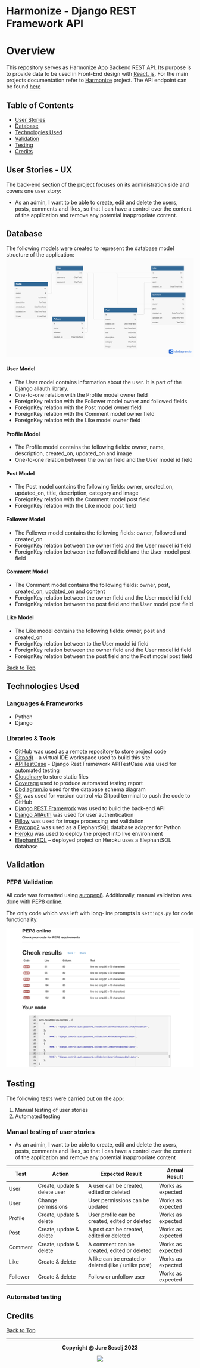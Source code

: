 # Harmonize - Django REST Framework API

# Overview

This repository serves as Harmonize App Backend REST API. Its purpose is to provide data to be used in Front-End design with [React. js](https://reactjs.org/). For the main projects documentation refer to [Harmonize](https://github.com/JureSeselj/harmonize-drf-api) project.
The API endpoint can be found [here]()

## Table of Contents
  - [User Stories](#user-stories)
  - [Database](#database)
  - [Technologies Used](#technologies-used)
  - [Validation](#validation)
  - [Testing](#testing)
  - [Credits](#credits)

## User Stories - UX

The back-end section of the project focuses on its administration side and covers one user story:
- As an admin, I want to be able to create, edit and delete the users, posts, comments and likes, so that I can have a control over the content of the application and remove any potential inappropriate content.

## Database

The following models were created to represent the database model structure of the application:
<img src="documentation/readme/harmonize-database-diagram.png">

#### User Model

- The User model contains information about the user. It is part of the Django allauth library.
- One-to-one relation with the Profile model owner field
- ForeignKey relation with the Follower model owner and followed fields
- ForeignKey relation with the Post model owner field
- ForeignKey relation with the Comment model owner field
- ForeignKey relation with the Like model owner field

#### Profile Model

- The Profile model contains the following fields: owner, name, description, created_on, updated_on and image
- One-to-one relation between the owner field and the User model id field

#### Post Model

- The Post model contains the following fields: owner, created_on, updated_on, title, description, category and image
- ForeignKey relation with the Comment model post field
- ForeignKey relation with the Like model post field

#### Follower Model

- The Follower model contains the following fields: owner, followed and created_on
- ForeignKey relation between the owner field and the User model id field
- ForeignKey relation between the followed field and the User model post field

#### Comment Model

- The Comment model contains the following fields: owner, post, created_on, updated_on and content
- ForeignKey relation between the owner field and the User model id field
- ForeignKey relation between the post field and the User model post field

#### Like Model

- The Like model contains the following fields: owner, post and created_on
- ForeignKey relation between to the User model id field
- ForeignKey relation between the owner field and the User model id field
- ForeignKey relation between the post field and the Post model post field

[Back to Top](#table-of-contents)

## Technologies Used

### Languages & Frameworks

- Python
- Django

### Libraries & Tools

- [GitHub](https://github.com/) was used as a remote repository to store project code
- [Gitpod)](https://gitpod.io/workspaces) - a virtual IDE workspace used to build this site
- [APITestCase](https://www.django-rest-framework.org/api-guide/testing/) - Django Rest Framework APITestCase was used for automated testing
- [Cloudinary](https://cloudinary.com/) to store static files
- [Coverage](https://coverage.readthedocs.io/en/6.4.4/) used to produce automated testing report
- [Dbdiagram.io](https://dbdiagram.io/home) used for the database schema diagram
- [Git](https://git-scm.com/) was used for version control via Gitpod terminal to push the code to GitHub
- [Django REST Framework](https://www.django-rest-framework.org/) was used to build the back-end API
- [Django AllAuth](https://django-allauth.readthedocs.io/en/latest/index.html) was used for user authentication
- [Pillow](https://pillow.readthedocs.io/en/stable/) was used for image processing and validation
- [Psycopg2](https://www.psycopg.org/docs/) was used as a ElephantSQL database adapter for Python
- [Heroku](https://heroku.com) was used to deploy the project into live environment
- [ElephantSQL](https://www.elephantsql.com/) – deployed project on Heroku uses a ElephantSQL database

## Validation

### PEP8 Validation

All code was formatted using [autopep8](https://pypi.org/project/autopep8/).
Additionally, manual validation was done with [PEP8 online](http://pep8online.com).

The only code which was left with long-line prompts is `settings.py` for code functionality.

<img src="documentation/testing/pep8-validation.png">

## Testing

The following tests were carried out on the app:
1. Manual testing of user stories
2. Automated testing

### Manual testing of user stories

- As an admin, I want to be able to create, edit and delete the users, posts, comments and likes, so that I can have a control over the content of the application and remove any potential inappropriate content

**Test** | **Action** | **Expected Result** | **Actual Result**
-------- | ------------------- | ------------------- | -----------------
User | Create, update & delete user | A user can be created, edited or deleted | Works as expected
User | Change permissions | User permissions can be updated | Works as expected
Profile | Create, update & delete | User profile can be created, edited or deleted | Works as expected
Post | Create, update & delete | A post can be created, edited or deleted | Works as expected
Comment | Create, update & delete | A comment can be created, edited or deleted | Works as expected
Like | Create & delete | A like can be created or deleted (like / unlike post) | Works as expected
Follower | Create & delete | Follow or unfollow user | Works as expected

### Automated testing

## Credits

[Back to Top](#table-of-contents)

---

**<div align='center'>Copyright @ Jure Seselj 2023</div>**
<div align='center'>
    <a href="https://www.linkedin.com/in/jure-seselj-062654192/" target="_blank">
        <img src="https://img.shields.io/badge/LinkedIn-0077B5?style=for-the-badge&logo=linkedin&logoColor=white" />
    </a>
</div>